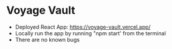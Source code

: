 # Voyage Vault

* Deployed React App: https://voyage-vault.vercel.app/
* Locally run the app by running "npm start' from the terminal
* There are no known bugs